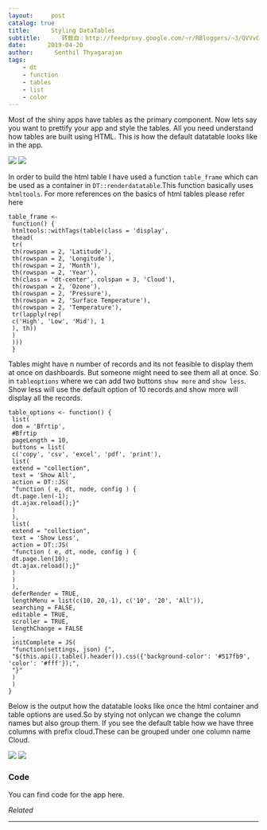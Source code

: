 ```yaml
---
layout:     post
catalog: true
title:      Styling DataTables
subtitle:      转载自：http://feedproxy.google.com/~r/RBloggers/~3/QVVvGwwVnrU/
date:      2019-04-20
author:      Senthil Thyagarajan
tags:
    - dt
    - function
    - tables
    - list
    - color
---
```






Most of the shiny apps have tables as the primary component. Now lets say you want to prettify your app and style the tables. All you need understand how tables are built using HTML. This is how the default datatable looks like in the app.

 ![](https://i1.wp.com/www.stencilled.me/post/2019-04-20-stylingdt/defaultdt.png?w=456)
![](https://i1.wp.com/www.stencilled.me/post/2019-04-20-stylingdt/defaultdt.png?w=456)


In order to build the html table I have used a function `table_frame` which can be used as a container in `DT::renderdatatable`.This function basically uses `htmltools`. For more references on the basics of html tables please refer here

```
table_frame <-
 function() {
 htmltools::withTags(table(class = 'display',
 thead(
 tr(
 th(rowspan = 2, 'Latitude'),
 th(rowspan = 2, 'Longitude'),
 th(rowspan = 2, 'Month'),
 th(rowspan = 2, 'Year'),
 th(class = 'dt-center', colspan = 3, 'Cloud'),
 th(rowspan = 2, 'Ozone'),
 th(rowspan = 2, 'Pressure'),
 th(rowspan = 2, 'Surface Temperature'),
 th(rowspan = 2, 'Temperature'),
 tr(lapply(rep(
 c('High', 'Low', 'Mid'), 1
 ), th))
 )
 )))
 }

```

Tables might have n number of records and its not feasible to display them at once on dashboards. But someone might need to see them all at once. So in `tableoptions` where we can add two buttons `show more` and `show less`. Show less will use the default option of 10 records and show more will display all the records.

```
table_options <- function() {
 list(
 dom = 'Bfrtip',
 #Bfrtip
 pageLength = 10,
 buttons = list(
 c('copy', 'csv', 'excel', 'pdf', 'print'),
 list(
 extend = "collection",
 text = 'Show All',
 action = DT::JS(
 "function ( e, dt, node, config ) {
 dt.page.len(-1);
 dt.ajax.reload();}"
 )
 ),
 list(
 extend = "collection",
 text = 'Show Less',
 action = DT::JS(
 "function ( e, dt, node, config ) {
 dt.page.len(10);
 dt.ajax.reload();}"
 )
 )
 ),
 deferRender = TRUE,
 lengthMenu = list(c(10, 20,-1), c('10', '20', 'All')),
 searching = FALSE,
 editable = TRUE,
 scroller = TRUE,
 lengthChange = FALSE
 ,
 initComplete = JS(
 "function(settings, json) {",
 "$(this.api().table().header()).css({'background-color': '#517fb9', 'color': '#fff'});",
 "}"
 )
 )
}

```

Below is the output how the datatable looks like once the html container and table options are used.So by stying not onlycan we change the column names but also group them. If you see the default table how we have three columns with prefix cloud.These can be grouped under one column name Cloud.

 ![](https://i2.wp.com/www.stencilled.me/post/2019-04-20-stylingdt/styledt.png?w=456)
![](https://i2.wp.com/www.stencilled.me/post/2019-04-20-stylingdt/styledt.png?w=456)


### Code

You can find code for the app here.


*Related*








---
